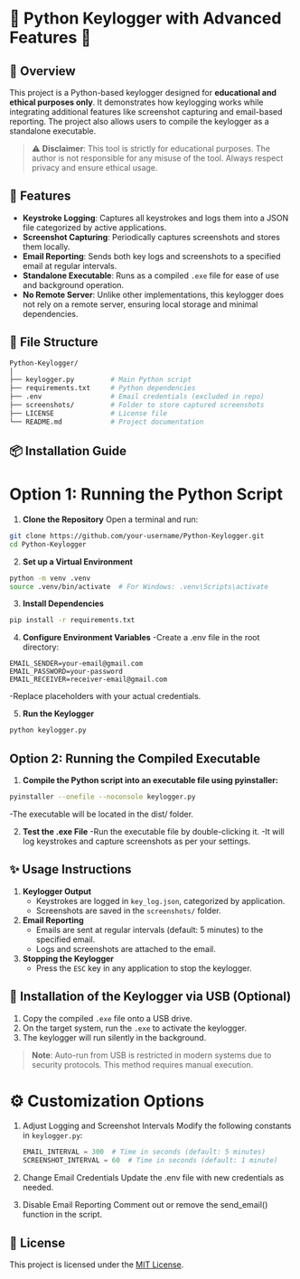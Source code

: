 # 🔑 **Python Keylogger with Advanced Features** 🔑

## 📖 **Overview**
This project is a Python-based keylogger designed for **educational and ethical purposes only**. It demonstrates how keylogging works while integrating additional features like screenshot capturing and email-based reporting. The project also allows users to compile the keylogger as a standalone executable.

> ⚠️ **Disclaimer**: This tool is strictly for educational purposes. The author is not responsible for any misuse of the tool. Always respect privacy and ensure ethical usage.

## 🚀 **Features**
- **Keystroke Logging**: Captures all keystrokes and logs them into a JSON file categorized by active applications.
- **Screenshot Capturing**: Periodically captures screenshots and stores them locally.
- **Email Reporting**: Sends both key logs and screenshots to a specified email at regular intervals.
- **Standalone Executable**: Runs as a compiled `.exe` file for ease of use and background operation.
- **No Remote Server**: Unlike other implementations, this keylogger does not rely on a remote server, ensuring local storage and minimal dependencies.


## 📂 **File Structure**
```bash
Python-Keylogger/
│
├── keylogger.py         # Main Python script
├── requirements.txt     # Python dependencies
├── .env                 # Email credentials (excluded in repo)
├── screenshots/         # Folder to store captured screenshots
├── LICENSE              # License file
└── README.md            # Project documentation
```


## 📦 **Installation Guide**
# **Option 1: Running the Python Script**
1. **Clone the Repository**
Open a terminal and run:
```bash
git clone https://github.com/your-username/Python-Keylogger.git
cd Python-Keylogger
```

2. **Set up a Virtual Environment**
```bash
python -m venv .venv
source .venv/bin/activate  # For Windows: .venv\Scripts\activate
```

3. **Install Dependencies**
```bash
pip install -r requirements.txt
```

4. **Configure Environment Variables**
-Create a .env file in the root directory:
```plaintext
EMAIL_SENDER=your-email@gmail.com
EMAIL_PASSWORD=your-password
EMAIL_RECEIVER=receiver-email@gmail.com
```
-Replace placeholders with your actual credentials.

5. **Run the Keylogger**
```bash
python keylogger.py
```

## **Option 2: Running the Compiled Executable**
1. **Compile the Python script into an executable file using pyinstaller:**
```bash
pyinstaller --onefile --noconsole keylogger.py
```
-The executable will be located in the dist/ folder.

2. **Test the .exe File**
-Run the executable file by double-clicking it.
-It will log keystrokes and capture screenshots as per your settings.


## ✨ **Usage Instructions**
1. **Keylogger Output**
   - Keystrokes are logged in `key_log.json`, categorized by application.
   - Screenshots are saved in the `screenshots/` folder.
2. **Email Reporting**
   - Emails are sent at regular intervals (default: 5 minutes) to the specified email.
   - Logs and screenshots are attached to the email.
3. **Stopping the Keylogger**
   - Press the `ESC` key in any application to stop the keylogger.




## 📜 **Installation of the Keylogger via USB (Optional)**
1. Copy the compiled `.exe` file onto a USB drive.
2. On the target system, run the `.exe` to activate the keylogger.
3. The keylogger will run silently in the background.

> **Note**: Auto-run from USB is restricted in modern systems due to security protocols. This method requires manual execution.


# ⚙️ Customization Options

1. Adjust Logging and Screenshot Intervals 
   Modify the following constants in `keylogger.py`:
   ```python
   EMAIL_INTERVAL = 300  # Time in seconds (default: 5 minutes)
   SCREENSHOT_INTERVAL = 60  # Time in seconds (default: 1 minute)

2. Change Email Credentials
Update the .env file with new credentials as needed.

3. Disable Email Reporting
Comment out or remove the send_email() function in the script.


## 📜 **License**
This project is licensed under the [MIT License](LICENSE).

